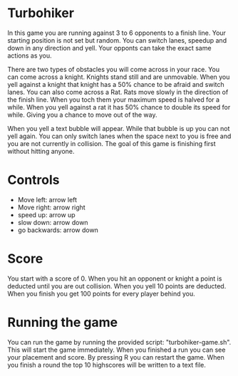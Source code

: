 # Turbohiker
In this game you are running against 3 to 6 opponents to a finish line. Your starting position is not set but random.
You can switch lanes, speedup and down in any direction and yell. Your opponts can take the exact same actions as you.

There are two types of obstacles you will come across in your race.
You can come across a knight. Knights stand still and are unmovable. When you yell against a knight that knight has a 50% chance to be afraid and switch lanes.
You can also come across a Rat. Rats move slowly in the direction of the finish line. When you toch them your maximum speed is halved for a while.  When you yell against a rat it has 50% chance to double its speed for while. Giving you a chance to move out of the way.

When you yell a text bubble will appear. While that bubble is up you can not yell again.
You can only switch lanes when the space next to you is free and you are not currently in collision.
The goal of this game is finishing first without hitting anyone.


# Controls
- Move left: arrow left 
- Move right: arrow right
- speed up: arrow up
- slow down: arrow down
- go backwards: arrow down

# Score
You start with a score of 0.
When you hit an opponent or knight a point is deducted until you are out collision.
When you yell 10 points are deducted.
When you finish you get 100 points for every player behind you.

# Running the game
You can run the game by running the provided script: "turbohiker-game.sh".
This will start the game immediately.
When you finished a run you can see your placement and score.
By pressing R you can restart the game.
When you finish a round the top 10 highscores will be written to a text file.

